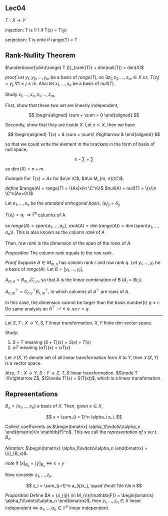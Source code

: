 ## Lec04
$T: X\rightarrow Y$

injection: T is 1-1 if T(x) = T(y)

serjection: T is onto if range(T) = T


## Rank-Nullity Theorem
$\underbrace{\dim(\range( T ))}_{rank(T)} + dim(null(T)) = dim(X)$

*proof*
Let $y_1, y_2, \dots, y_m$ be a basis of $range(T)$, so $\exists z_1, z_2, \dots, z_m \in X$ s.t. $T(z_j) = y_j,\, \forall 1\le j\le m$. Also let $x_1, \dots, x_n$ be a basis of $null(T)$.

Study $x_1, \dots,x_n, z_1, \dots, z_m$,


First, show that these two set are linearly independent,

$$
\begin{aligned}
\sum + \sum = 0    
\end{aligned}
$$

Secondly, show that they are inside $X$. Let $x\subset X$, then we have

$$
\begin{aligned}
    T(x) = &  \sum = \sum\\
    \Rightarrow &
\end{aligned}
$$

so that we could write the element in the brackets in the form of basis of null space,

$$
x -\sum = \sum
$$

so $\dim(X) = n+m$.


*Example*
For $T(x) = Ax$ for $x\in \C$, $A\in M_{m, n}(\C)$.

*define*
$range(A) = range(T) = \{Ax|x\in \C^n\}$
$null(A) = null(T) = \{x\in \C^n|Ax=0\}$

Let $e_1, \dots, e_n$ be the *standard orthogonal basis*, $(e_i)_j = \delta_{ij}$

$T(e_i) = a_i$ $\Rightarrow \text{i}^{\text{th}}$ columns of A

so $range(A) = span\{a_1, \dots, a_n\}$, $rank(A) = \dim(range(A)) = \dim(span\{a_1, \dots, a_n\})$. This is also known as the *column rank* of $A$.

Then, *row rank* is the dimension of the span of the rows of $A$.

*Proposition*
The column rank equals to the row rank.

*Proof*
Suppose $A\in M_{m, n}$ has column rank $r$ and row rank $q$. Let $y_1, \dots, y_r$ be a basis of $range(A)$. Let $B = [y_1, \dots, y_r]$,

$A_{m, n} = B_{m, r} C_{r, n}$, so that A is the linear combination of B ($A_i = Bc_i$).

$A^\top_{n, m} = C^\top_{n, r} B^\top_{r, m}$, in which columns of $A^\top$ are rows of $A$. 

In this case, the dimension cannot be larger than the basis number(r) $q\le r$. Do same analysis on $A^\top: r\le q$. so $r=q$.


---
Let $S, T: X\rightarrow Y$, $S, T$ linear transformation, $X, Y$ finite dim vector space.

Study:
1. $S+T$ meaning $(S+T)(x) = S(x) + T(x)$
2. $\alpha T$ meaning $(\alpha T)(x) = \alpha T(x)$


Let $\mathcal{L}(X, Y)$ denote set of all linear transformation form $X$ to $Y$, then $\mathcal{L}(X, Y)$ is a vector space.


Also, $T:X\rightarrow Y$, $S:Y\rightarrow Z$, $T, S$ linear transformation. $S\node T :X\rightarrow Z$, $(S\node T)(x) = S(T(x))$, which is a linear transfomation.


## Representations

$B_x = \{x_1, \dots, x_n\}$ a basis of $X$. Then, given $x\in X$,

$$
x = \sum_{i = 1}^n \alpha_i x_i.
$$

Collect coefficients as $\begin{bmatrix}
    \alpha_1\\\vdots\\\alpha_n
\end{bmatrix}\in \mathbb{F}^n$. This we call the *representation of x w.r.t. $B_x$*.

*Notation*: $\begin{bmatrix}
    \alpha_1\\\vdots\\\alpha_n
\end{bmatrix} = [x]_{B_x}$.

*note*
If $[x]_{B_x} = [y]_{B_x} \Longleftrightarrow x=y$


Now consider $z_1, \dots, z_n$. 

$$
z_i = \sum_{j=1}^n a_{ij}x_j, \quad \forall 1\le i\le n
$$

*Proposition*
Define $A = (a_{ij}) \in M_{n}(\mathbb{F}) = \begin{bmatrix}
    \alpha_1\\\vdots\\\alpha_n
\end{bmatrix}$, then $z_1, \dots, z_n \in X$ linear independent $\Longleftrightarrow$ $a_1, \dots, a_n \in \mathbb{F}^n$ linear independent.